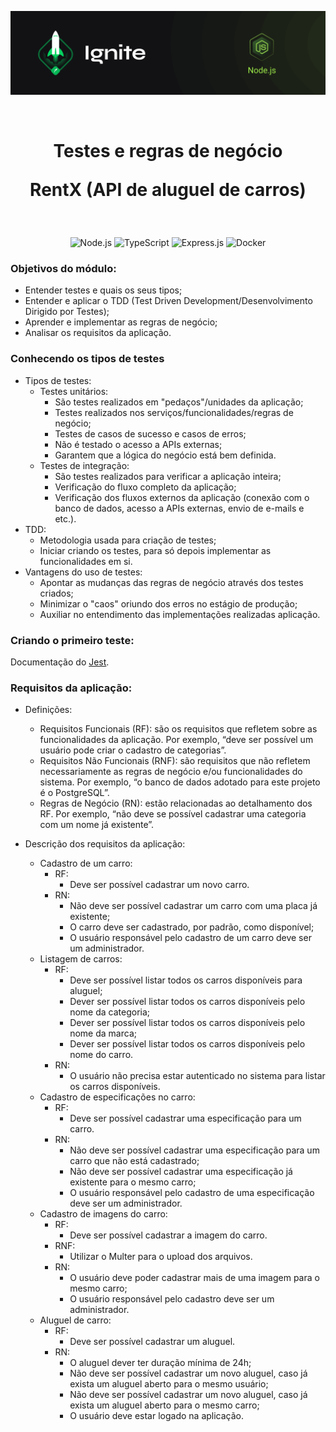 <p align="center">
  <img src="../.github/capa-ignite-nodejs.png" alt="Ignite Node.js">
</p>

<br>

<h1 align="center">
  Testes e regras de negócio

  <br>

  RentX (API de aluguel de carros)
</h1>

<br>

<p align="center">
  <img src="https://img.shields.io/badge/Node.js-339933?style=for-the-badge&logo=nodedotjs&logoColor=white" alt="Node.js">
  <img src="https://img.shields.io/badge/TypeScript-007ACC?style=for-the-badge&logo=typescript&logoColor=white" alt="TypeScript">
  <img src="https://img.shields.io/badge/Express.js-000000?style=for-the-badge&logo=express&logoColor=white" alt="Express.js">
  <img src="https://img.shields.io/badge/Docker-2CA5E0?style=for-the-badge&logo=docker&logoColor=white" alt="Docker">
</p>

### Objetivos do módulo:
- Entender testes e quais os seus tipos;
- Entender e aplicar o TDD (Test Driven Development/Desenvolvimento Dirigido por Testes);
- Aprender e implementar as regras de negócio;
- Analisar os requisitos da aplicação.

### Conhecendo os tipos de testes
- Tipos de testes:
  - Testes unitários:
    - São testes realizados em "pedaços"/unidades da aplicação;
    - Testes realizados nos serviços/funcionalidades/regras de negócio;
    - Testes de casos de sucesso e casos de erros;
    - Não é testado o acesso a APIs externas;
    - Garantem que a lógica do negócio está bem definida.
  - Testes de integração:
    - São testes realizados para verificar a aplicação inteira;
    - Verificação do fluxo completo da aplicação;
    - Verificação dos fluxos externos da aplicação (conexão com o banco de dados, acesso a APIs externas, envio de e-mails e etc.).
- TDD:
  - Metodologia usada para criação de testes;
  - Iniciar criando os testes, para só depois implementar as funcionalidades em si.
- Vantagens do uso de testes:
  - Apontar as mudanças das regras de negócio através dos testes criados;
  - Minimizar o "caos" oriundo dos erros no estágio de produção;
  - Auxiliar no entendimento das implementações realizadas aplicação.

### Criando o primeiro teste:
Documentação do [Jest](https://jestjs.io/pt-BR/docs/getting-started).

### Requisitos da aplicação:
- Definições:
  - Requisitos Funcionais (RF): são os requisitos que refletem sobre as funcionalidades da aplicação. Por exemplo, “deve ser possível um usuário pode criar o cadastro de categorias”.
  - Requisitos Não Funcionais (RNF):  são requisitos que não refletem necessariamente as regras de negócio e/ou funcionalidades do sistema. Por exemplo, “o banco de dados adotado para este projeto é o PostgreSQL”.
  - Regras de Negócio (RN): estão relacionadas ao detalhamento dos RF. Por exemplo, “não deve se possível cadastrar uma categoria com um nome já existente”.

- Descrição dos requisitos da aplicação:
  - Cadastro de um carro:
    - RF:
      - Deve ser possível cadastrar um novo carro.
    - RN:
      - Não deve ser possível cadastrar um carro com uma placa já existente;
      - O carro deve ser cadastrado, por padrão, como disponível;
      - O usuário responsável pelo cadastro de um carro deve ser um administrador.
  - Listagem de carros:
    - RF:
      - Deve ser possível listar todos os carros disponíveis para aluguel;
      - Dever ser possível listar todos os carros disponíveis pelo nome da categoria;
      - Dever ser possível listar todos os carros disponíveis pelo nome da marca;
      - Dever ser possível listar todos os carros disponíveis pelo nome do carro.
    - RN:
      - O usuário não precisa estar autenticado no sistema para listar os carros disponíveis.
  - Cadastro de especificações no carro:
    - RF:
      - Deve ser possível cadastrar uma especificação para um carro.
    - RN:
      - Não deve ser possível cadastrar uma especificação para um carro que não está cadastrado;
      - Não deve ser possível cadastrar uma especificação já existente para o mesmo carro;
      - O usuário responsável pelo cadastro de uma especificação deve ser um administrador.
  - Cadastro de imagens do carro:
    - RF:
      - Deve ser possível cadastrar a imagem do carro.
    - RNF:
      - Utilizar o Multer para o upload dos arquivos.
    - RN:
      - O usuário deve poder cadastrar mais de uma imagem para o mesmo carro;
      - O usuário responsável pelo cadastro deve ser um administrador.
  - Aluguel de carro:
    - RF:
      - Deve ser possível cadastrar um aluguel.
    - RN:
      - O aluguel dever ter duração mínima de 24h;
      - Não deve ser possível cadastrar um novo aluguel, caso já exista um aluguel aberto para o mesmo usuário;
      - Não deve ser possível cadastrar um novo aluguel, caso já exista um aluguel aberto para o mesmo carro;
      - O usuário deve estar logado na aplicação.

